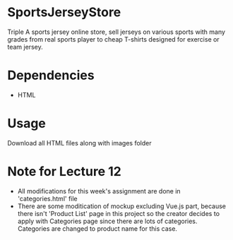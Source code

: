 # SportsJerseyStore
Triple A sports jersey online store, sell jerseys on various sports with many grades from real sports player to cheap T-shirts designed for exercise or team jersey.

# Dependencies
- HTML

# Usage
Download all HTML files along with images folder

# Note for Lecture 12
- All modifications for this week's assignment are done in 'categories.html' file
- There are some moditication of mockup excluding Vue.js part, because there isn't 'Product List' page in this project so the creator decides to apply with Categories page since there are lots of categories. Categories are changed to product name for this case.